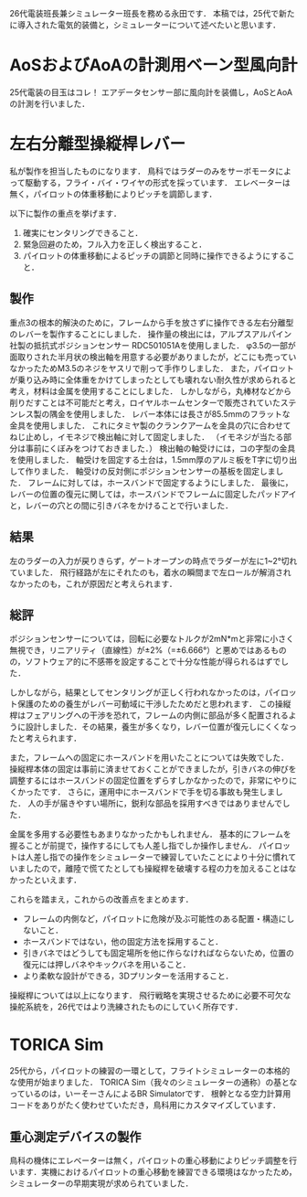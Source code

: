 26代電装班長兼シミュレーター班長を務める永田です．
本稿では，25代で新たに導入された電気的装備と，シミュレーターについて述べたいと思います．

# AoSおよびAoAの計測用ベーン型風向計

25代電装の目玉はコレ！
エアデータセンサー部に風向計を装備し，AoSとAoAの計測を行いました．

# 左右分離型操縦桿レバー

私が製作を担当したものになります．
鳥科ではラダーのみをサーボモータによって駆動する，フライ・バイ・ワイヤの形式を採っています．
エレベーターは無く，パイロットの体重移動によりピッチを調節します．

以下に製作の重点を挙げます．
1. 確実にセンタリングできること．
2. 緊急回避のため，フル入力を正しく検出すること．
3. パイロットの体重移動によるピッチの調節と同時に操作できるようにすること．

## 製作
重点3の根本的解決のために，フレームから手を放さずに操作できる左右分離型のレバーを製作することにしました．
操作量の検出には，アルプスアルパイン社製の抵抗式ポジションセンサー RDC501051Aを使用しました．
φ3.5の一部が面取りされた半月状の検出軸を用意する必要がありましたが，どこにも売っていなかったためM3.5のネジをヤスリで削って手作りしました．
また，パイロットが乗り込み時に全体重をかけてしまったとしても壊れない耐久性が求められると考え，材料は金属を使用することにしました．
しかしながら，丸棒材などから削りだすことは不可能だと考え，ロイヤルホームセンターで販売されていたステンレス製の隅金を使用しました．
レバー本体には長さが85.5mmのフラットな金具を使用しました．
これにタミヤ製のクランクアームを金具の穴に合わせてねじ止めし，イモネジで検出軸に対して固定しました．
（イモネジが当たる部分は事前にくぼみをつけておきました．）
検出軸の軸受けには，コの字型の金具を使用しました．
軸受けを固定する土台は，1.5mm厚のアルミ板をT字に切り出して作りました．
軸受けの反対側にポジションセンサーの基板を固定しました．
フレームに対しては，ホースバンドで固定するようにしました．
最後に，レバーの位置の復元に関しては，ホースバンドでフレームに固定したパッドアイと，レバーの穴との間に引きバネをかけることで行いました．

## 結果
左のラダーの入力が戻りきらず，ゲートオープンの時点でラダーが左に1~2°切れていました．
飛行経路が左にそれたのも，着水の瞬間まで左ロールが解消されなかったのも，これが原因だと考えられます．

## 総評
ポジションセンサーについては，回転に必要なトルクが2mN*mと非常に小さく無視でき，リニアリティ（直線性）が±2%（=±6.666°）と悪めではあるものの，ソフトウェア的に不感帯を設定することで十分な性能が得られるはずでした．

しかしながら，結果としてセンタリングが正しく行われなかったのは，パイロット保護のための養生がレバー可動域に干渉したためだと思われます．
この操縦桿はフェアリングへの干渉を恐れて，フレームの内側に部品が多く配置されるように設計しました．その結果，養生が多くなり，レバー位置が復元しにくくなったと考えられます．

また，フレームへの固定にホースバンドを用いたことについては失敗でした．
操縦桿本体の固定は事前に済ませておくことができましたが，引きバネの伸びを調整するにはホースバンドの固定位置をずらすしかなかったので，非常にやりにくかったです．
さらに，運用中にホースバンドで手を切る事故も発生しました．
人の手が届きやすい場所に，鋭利な部品を採用すべきではありませんでした．

金属を多用する必要性もあまりなかったかもしれません．
基本的にフレームを握ることが前提で，操作するにしても人差し指でしか操作しません．
パイロットは人差し指での操作をシミュレーターで練習していたことにより十分に慣れていましたので，離陸で慌てたとしても操縦桿を破壊する程の力を加えることはなかったといえます．

これらを踏まえ，これからの改善点をまとめます．
- フレームの内側など，パイロットに危険が及ぶ可能性のある配置・構造にしないこと．
- ホースバンドではない，他の固定方法を採用すること．
- 引きバネではどうしても固定場所を他に作らなければならないため，位置の復元には押しバネやキックバネを用いること．
- より柔軟な設計ができる，3Dプリンターを活用すること．

操縦桿については以上になります．
飛行戦略を実現させるために必要不可欠な操舵系統を，26代ではより洗練されたものにしていく所存です．

# TORICA Sim

25代から，パイロットの練習の一環として，フライトシミュレーターの本格的な使用が始まりました．
TORICA Sim（我々のシミュレーターの通称）の基となっているのは，いーそーさんによるBR Simulatorです．
根幹となる空力計算用コードをありがたく使わせていただき，鳥科用にカスタマイズしています．

## 重心測定デバイスの製作
鳥科の機体にエレベーターは無く，パイロットの重心移動によりピッチ調整を行います．実機におけるパイロットの重心移動を練習できる環境はなかったため，シミュレーターの早期実現が求められていました．